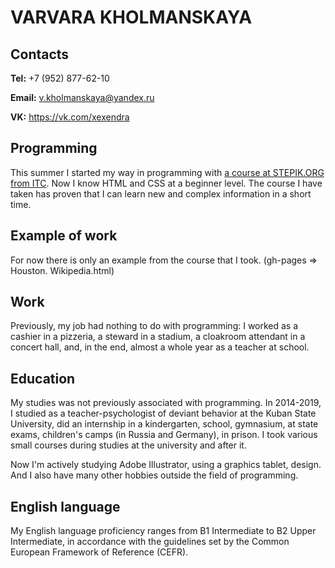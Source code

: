 # VARVARA KHOLMANSKAYA
## Contacts
**Tel:** +7 (952) 877-62-10

**Email:** v.kholmanskaya@yandex.ru

**VK:** https://vk.com/xexendra
## Programming
This summer I started my way in programming with [a course at STEPIK.ORG from ITC](https://stepik.org/course/38218). Now I know HTML and CSS at a beginner level. The course I have taken has proven that I can learn new and complex information in a short time.
## Example of work
For now there is only an example from the course that I took. (gh-pages => Houston. Wikipedia.html)
## Work 
Previously, my job had nothing to do with programming: I worked as a cashier in a pizzeria, a steward in a stadium, a cloakroom attendant in a concert hall, and, in the end, almost a whole year as a teacher at school.
## Education
My studies was not previously associated with programming. In 2014-2019, I studied as a teacher-psychologist of deviant behavior at the Kuban State University, did an internship in a kindergarten, school, gymnasium, at state exams, children's camps (in Russia and Germany), in prison. I took various small courses during studies at the university and after it.

Now I'm actively studying Adobe Illustrator, using a graphics tablet, design. And I also have many other hobbies outside the field of programming.
## English language
My English language proficiency ranges from B1 Intermediate to B2 Upper Intermediate, in accordance with the guidelines set by the Common European Framework of Reference (CEFR).
